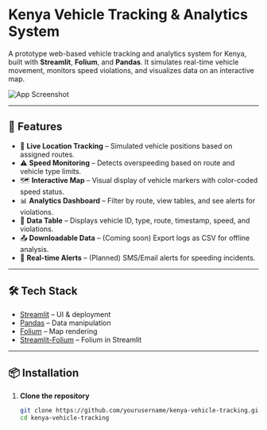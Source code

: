 # Kenya Vehicle Tracking & Analytics System

A prototype web-based vehicle tracking and analytics system for Kenya, built with **Streamlit**, **Folium**, and **Pandas**. It simulates real-time vehicle movement, monitors speed violations, and visualizes data on an interactive map.

![App Screenshot](https://user-images.githubusercontent.com/yourusername/project-screenshot.png)

---

## 🚀 Features

- 📍 **Live Location Tracking** – Simulated vehicle positions based on assigned routes.
- ⚠️ **Speed Monitoring** – Detects overspeeding based on route and vehicle type limits.
- 🗺️ **Interactive Map** – Visual display of vehicle markers with color-coded speed status.
- 📊 **Analytics Dashboard** – Filter by route, view tables, and see alerts for violations.
- 🧾 **Data Table** – Displays vehicle ID, type, route, timestamp, speed, and violations.
- 📤 **Downloadable Data** – (Coming soon) Export logs as CSV for offline analysis.
- 🔔 **Real-time Alerts** – (Planned) SMS/Email alerts for speeding incidents.

---

## 🛠️ Tech Stack

- [Streamlit](https://streamlit.io) – UI & deployment
- [Pandas](https://pandas.pydata.org) – Data manipulation
- [Folium](https://python-visualization.github.io/folium/) – Map rendering
- [Streamlit-Folium](https://github.com/randyzwitch/streamlit-folium) – Folium in Streamlit

---

## 📦 Installation

1. **Clone the repository**
   ```bash
   git clone https://github.com/yourusername/kenya-vehicle-tracking.git
   cd kenya-vehicle-tracking
